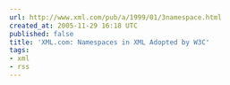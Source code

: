 ```yaml
---
url: http://www.xml.com/pub/a/1999/01/3namespace.html
created_at: 2005-11-29 16:18 UTC
published: false
title: 'XML.com: Namespaces in XML Adopted by W3C'
tags:
- xml
- rss
---
```




